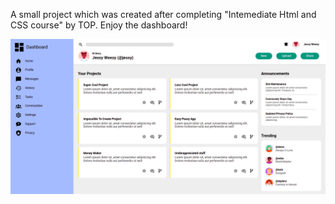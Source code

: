 A small project which was created after completing "Intemediate Html and CSS course" by TOP. Enjoy the dashboard!

![Dashboard Project](https://github.com/grinushka/dashboard-project/blob/f356e4a16b3cbaaac9fc74a5f953dac0595841cb/dashboard-project.png)
